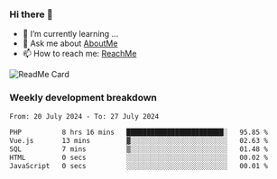 ### Hi there 👋

- 🌱 I’m currently learning ...
- 💬 Ask me about [AboutMe](https://www.itzcy.com/about)
- 📫 How to reach me: [ReachMe](https://www.itzcy.com/about)

![ReadMe Card](https://github-readme-stats-ten-gilt.vercel.app/api?username=SuperChenYun&show_icons=true&title_color=fff&icon_color=79ff97&text_color=9f9f9f&bg_color=151515&hide_border=true)

### Weekly development breakdown
<!--START_SECTION:waka-->

```txt
From: 20 July 2024 - To: 27 July 2024

PHP          8 hrs 16 mins   ████████████████████████░   95.85 %
Vue.js       13 mins         ▓░░░░░░░░░░░░░░░░░░░░░░░░   02.63 %
SQL          7 mins          ▒░░░░░░░░░░░░░░░░░░░░░░░░   01.48 %
HTML         0 secs          ░░░░░░░░░░░░░░░░░░░░░░░░░   00.02 %
JavaScript   0 secs          ░░░░░░░░░░░░░░░░░░░░░░░░░   00.01 %
```

<!--END_SECTION:waka-->
